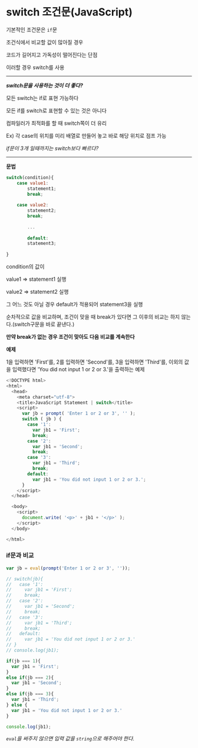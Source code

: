# switch 조건문(JavaScript)



기본적인 조건문은 `if`문 



조건식에서 비교할 값이 많아질 경우

코드가 길어지고 가독성이 떨어진다는 단점



이러할 경우 switch를 사용



---

***switch문을 사용하는 것이 더 좋다?***



모든 switch는 if로 표현 가능하다

모든 if를 switch로 표현할 수 있는 것은 아니다



컴파일러가 최적화를 할 때 switch쪽이 더 유리

Ex) 각 case의 위치를 미리 배열로 만들어 놓고 바로 해당 위치로 점프 가능



*if문이 3개 일때까지는 switch보다 빠르다?*

---



**문법**

```javascript
switch(condition){
    case value1:
        statement1;
        break;
        
    case value2:
        statement2;
        break;
        
        ...
        
        default:
        statement3;
        
}
```

condition의 값이 

value1 => statement1 실행 

value2 => statement2 실행 

그 어느 것도 아닐 경우 default가 적용되어 statement3을 실행



순차적으로 값을 비교하며, 조건이 맞을 때 break가 있다면 그 이후의 비교는 하지 않는다.(switch구문을 바로 끝낸다.)

**만약 break가 없는 경우 조건이 맞아도 다음 비교를 계속한다**



**예제**

1을 입력하면 'First'를, 2를 입력하면 'Second'를, 3을 입력하면 'Third'를, 이외의 값을 입력했다면 'You did not input 1 or 2 or 3.'을 출력하는 예제

```javascript
<!DOCTYPE html>
<html>
  <head>
    <meta charset="utf-8">
    <title>JavaScript Statement | switch</title>
    <script>
      var jb = prompt( 'Enter 1 or 2 or 3', '' );
      switch ( jb ) {
        case '1':
          var jb1 = 'First';
          break;
        case '2':
          var jb1 = 'Second';
          break;
        case '3':
          var jb1 = 'Third';
          break;
        default:
          var jb1 = 'You did not input 1 or 2 or 3.';
      }
    </script>
  </head>

  <body>
    <script>
      document.write( '<p>' + jb1 + '</p>' );
    </script>
  </body>

</html>
```



### if문과 비교

```javascript
var jb = eval(prompt('Enter 1 or 2 or 3', ''));

// switch(jb){
//   case '1':
//     var jb1 = 'First';
//     break;
//   case '2':
//     var jb1 = 'Second';
//     break;
//   case '3':
//     var jb1 = 'Third';
//     break;
//   default:
//     var jb1 = 'You did not input 1 or 2 or 3.'
// }
// console.log(jb1);

if(jb === 1){
  var jb1 = 'First';
}
else if(jb === 2){
  var jb1 = 'Second';
}
else if(jb === 3){
  var jb1 = 'Third';
} else {
  var jb1 = 'You did not input 1 or 2 or 3.'
}

console.log(jb1);
```

*`eval`을 써주지 않으면 입력 값을 `string`으로 해주어야 한다.*

